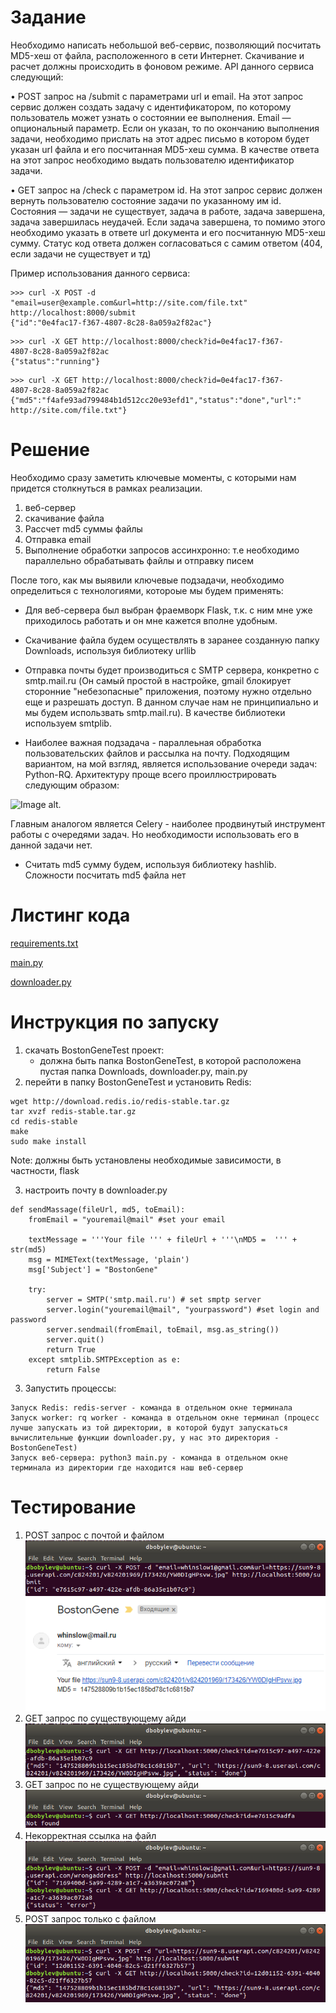 # Задание

Необходимо написать небольшой веб-сервис, позволяющий
посчитать MD5-хеш от файла, расположенного в сети Интернет.
Скачивание и расчет должны происходить в фоновом режиме. API
данного сервиса следующий:

• POST запрос на /submit с параметрами url и email. На этот
запрос сервис должен создать задачу с идентификатором, по
которому пользователь может узнать о состоянии ее выполнения.
Email — опциональный параметр. Если он указан, то по окончанию
выполнения задачи, необходимо прислать на этот адрес письмо в
котором будет указан url файла и его посчитанная MD5-хеш
сумма. В качестве ответа на этот запрос необходимо выдать
пользователю идентификатор задачи.

• GET запрос на /check с параметром id. На этот запрос сервис
должен вернуть пользователю состояние задачи по указанному
им id. Состояния — задачи не существует, задача в работе, задача
завершена, задача завершилась неудачей. Если задача
завершена, то помимо этого необходимо указать в ответе url
документа и его посчитанную MD5-хеш сумму. Статус код ответа
должен согласоваться с самим ответом (404, если задачи не
существует и тд)

Пример использования данного сервиса:
```
>>> curl -X POST -d
"email=user@example.com&url=http://site.com/file.txt"
http://localhost:8000/submit
{"id":"0e4fac17-f367-4807-8c28-8a059a2f82ac"}
```
```
>>> curl -X GET http://localhost:8000/check?id=0e4fac17-f367-
4807-8c28-8a059a2f82ac
{"status":"running"}
```
```
>>> curl -X GET http://localhost:8000/check?id=0e4fac17-f367-
4807-8c28-8a059a2f82ac
{"md5":"f4afe93ad799484b1d512cc20e93efd1","status":"done","url":"
http://site.com/file.txt"}
```


# Решение

Необходимо сразу заметить ключевые моменты, с которыми нам придется столкнуться в рамках реализации.
1) веб-сервер
2) скачивание файла
3) Рассчет md5 суммы файлы
4) Отправка email
5) Выполнение обработки запросов ассинхронно: т.е необходимо параллельно обрабатывать файлы и отправку писем

После того, как мы выявили ключевые подзадачи, необходимо определиться с технологиями, котороые мы будем применять:

* Для веб-сервера был выбран фраемворк Flask, т.к. с ним мне уже приходилось работать и он мне кажется вполне удобным.

* Скачивание файла будем осуществлять в заранее созданную папку Downloads, используя библиотеку urllib

* Отправка почты будет производиться с SMTP сервера, конкретно с smtp.mail.ru (Он самый простой в настройке, gmail блокирует сторонние "небезопасные" приложения, поэтому нужно отдельно еще и разрешать доступ. В данном случае нам не принципиально и мы будем использвать smtp.mail.ru). В качестве библиотеки используем smtplib.

* Наиболее важная подзадача - параллеьная обработка пользовательских файлов и рассылка на почту. Подходящим вариантом, на мой взгляд, является использование очереди задач: Python-RQ. Архитектуру проще всего проиллюстрировать следующим образом:

![Image alt](https://hsto.org/webt/fy/rp/fp/fyrpfpqwurw2rb5y_cawd2wvpuu.png). 


Главным аналогом является Celery - наиболее продвинутый инструмент работы с очередями задач. Но необходимости использовать его в данной задачи нет.

* Считать md5 сумму будем, используя библиотеку hashlib. Сложности посчитать md5 файла нет


# Листинг кода
[requirements.txt](requirements.txt)

[main.py](BostonGeneTest/main.py)

[downloader.py](BostonGeneTest/downloader.py)

# Инструкция по запуску
1) скачать BostonGeneTest проект:
   - должна быть папка BostonGeneTest, в которой расположена пустая папка Downloads, downloader.py, main.py
2) перейти в папку BostonGeneTest и установить Redis:
 ```
wget http://download.redis.io/redis-stable.tar.gz
tar xvzf redis-stable.tar.gz
cd redis-stable
make
sudo make install
```
Note: должны быть установлены необходимые зависимости, в частности, flask

3) настроить почту в downloader.py
```
def sendMassage(fileUrl, md5, toEmail):
    fromEmail = "youremail@mail" #set your email
    
    textMessage = '''Your file ''' + fileUrl + '''\nMD5 =  ''' + str(md5)
    msg = MIMEText(textMessage, 'plain')
    msg['Subject'] = "BostonGene"
    
    try:
        server = SMTP('smtp.mail.ru') # set smptp server
        server.login("youremail@mail", "yourpassword") #set login and password
        server.sendmail(fromEmail, toEmail, msg.as_string())
        server.quit()
        return True
    except smtplib.SMTPException as e:
        return False
```
3) Запустить процессы:
```
Запуск Redis: redis-server - команда в отдельном окне терминала
Запуск worker: rq worker - команда в отдельном окне терминал (процесс лучше запускать из той директории, в которой будут запускаться вычислительные функции downloader.py, у нас это директория - BostonGeneTest)
Запуск веб-сервера: python3 main.py - команда в отдельном окне терминала из директории где находится наш веб-сервер
```

# Тестирование

1) POST запрос с почтой и файлом
![Image alt](imgs/test1.png)
![Image alt](imgs/test2.png)
2) GET запрос по существующему айди
![Image alt](imgs/test3.png)
3) GET запрос по не существующему айди
![Image alt](imgs/test4.png)
4) Некорректная ссылка на файл
![Image alt](imgs/test5.png)
5) POST запрос только с файлом
![Image alt](imgs/test6.png)


